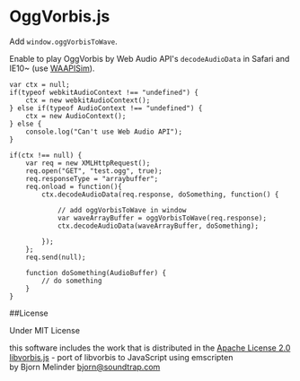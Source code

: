 OggVorbis.js
==================

Add `window.oggVorbisToWave`.

Enable to play OggVorbis by Web Audio API's `decodeAudioData` in Safari and IE10~ (use [WAAPISim]).

	var ctx = null;
	if(typeof webkitAudioContext !== "undefined") {
		ctx = new webkitAudioContext();
	} else if(typeof AudioContext !== "undefined") {
		ctx = new AudioContext();
	} else {
		console.log("Can't use Web Audio API");
	}

	if(ctx !== null) {
		var req = new XMLHttpRequest();
		req.open("GET", "test.ogg", true);
		req.responseType = "arraybuffer";
		req.onload = function(){
			ctx.decodeAudioData(req.response, doSomething, function() {

				// add oggVorbisToWave in window
				var waveArrayBuffer = oggVorbisToWave(req.response);
				ctx.decodeAudioData(waveArrayBuffer, doSomething);
				
			});
		};
		req.send(null);

		function doSomething(AudioBuffer) {
			// do something
		}
	}

##License

Under MIT License

this software includes the work that is distributed in the [Apache License 2.0](http://www.apache.org/licenses/LICENSE-2.0)  
[libvorbis.js] - port of libvorbis to JavaScript using emscripten  
by Bjorn Melinder bjorn@soundtrap.com

[WAAPISim]:https://github.com/g200kg/WAAPISim
[libvorbis.js]:https://github.com/bjornm/libvorbis-js